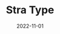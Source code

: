 ---
title: Stra Type
date: 2022-11-01
image: '/assets/projects/stratype.webp'
url: https://stratype.micvolo.com
tags: Web App
---
